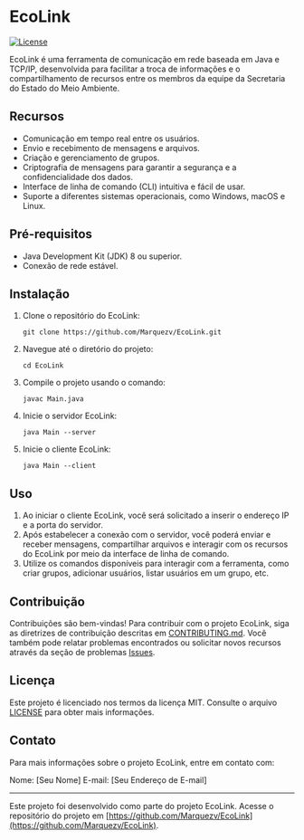 # EcoLink

[![License](https://img.shields.io/badge/license-MIT-blue.svg)](https://github.com/Marquezv/EcoLink/blob/main/LICENSE)

EcoLink é uma ferramenta de comunicação em rede baseada em Java e TCP/IP, desenvolvida para facilitar a troca de informações e o compartilhamento de recursos entre os membros da equipe da Secretaria do Estado do Meio Ambiente.

## Recursos

- Comunicação em tempo real entre os usuários.
- Envio e recebimento de mensagens e arquivos.
- Criação e gerenciamento de grupos.
- Criptografia de mensagens para garantir a segurança e a confidencialidade dos dados.
- Interface de linha de comando (CLI) intuitiva e fácil de usar.
- Suporte a diferentes sistemas operacionais, como Windows, macOS e Linux.

## Pré-requisitos

- Java Development Kit (JDK) 8 ou superior.
- Conexão de rede estável.

## Instalação

1. Clone o repositório do EcoLink:
   ```
   git clone https://github.com/Marquezv/EcoLink.git
   ```
2. Navegue até o diretório do projeto:
   ```
   cd EcoLink
   ```
3. Compile o projeto usando o comando:
   ```
   javac Main.java
   ```
4. Inicie o servidor EcoLink:
   ```
   java Main --server
   ```
5. Inicie o cliente EcoLink:
   ```
   java Main --client
   ```

## Uso

1. Ao iniciar o cliente EcoLink, você será solicitado a inserir o endereço IP e a porta do servidor.
2. Após estabelecer a conexão com o servidor, você poderá enviar e receber mensagens, compartilhar arquivos e interagir com os recursos do EcoLink por meio da interface de linha de comando.
3. Utilize os comandos disponíveis para interagir com a ferramenta, como criar grupos, adicionar usuários, listar usuários em um grupo, etc.

## Contribuição

Contribuições são bem-vindas! Para contribuir com o projeto EcoLink, siga as diretrizes de contribuição descritas em [CONTRIBUTING.md](https://github.com/Marquezv/EcoLink/blob/main/CONTRIBUTING.md). Você também pode relatar problemas encontrados ou solicitar novos recursos através da seção de problemas [Issues](https://github.com/Marquezv/EcoLink/issues).

## Licença

Este projeto é licenciado nos termos da licença MIT. Consulte o arquivo [LICENSE](https://github.com/Marquezv/EcoLink/blob/main/LICENSE) para obter mais informações.

## Contato

Para mais informações sobre o projeto EcoLink, entre em contato com:

Nome: [Seu Nome]
E-mail: [Seu Endereço de E-mail]

---

Este projeto foi desenvolvido como parte do projeto EcoLink. Acesse o repositório do projeto em [https://github.com/Marquezv/EcoLink](https://github.com/Marquezv/EcoLink).
